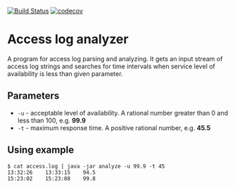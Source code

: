 [![Build Status](https://travis-ci.org/riezenmark/access-log-analyzer.svg?branch=main)](https://travis-ci.org/riezenmark/access-log-analyzer)
[![codecov](https://codecov.io/gh/riezenmark/access-log-analyzer/branch/main/graph/badge.svg?token=23G634BS9Q)](https://codecov.io/gh/riezenmark/access-log-analyzer)

# Access log analyzer
A program for access log parsing and analyzing.
It gets an input stream of access log strings
and searches for time intervals when service level
of availability is less than given parameter.

## Parameters
 * `-u` - acceptable level of availability.
 A rational number greater than 0 and less than 100,
 e.g. **99.9**
 * `-t` - maximum response time.
 A positive rational number,
 e.g. **45.5**
 
## Using example
```
$ cat access.log | java -jar analyze -u 99.9 -t 45
13:32:26	13:33:15	94.5
15:23:02	15:23:08	99.8
```
